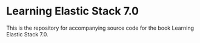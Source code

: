 # Learning Elastic Stack 7.0

This is the repository for accompanying source code for the book Learning Elastic Stack 7.0.
